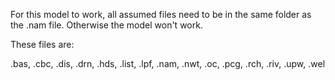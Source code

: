 For this model to work, all assumed files need to be in the same folder as the .nam file. Otherwise the model won't work.

These files are:

.bas, .cbc, .dis, .drn, .hds, .list, .lpf, .nam, .nwt, .oc, .pcg, .rch, .riv, .upw, .wel